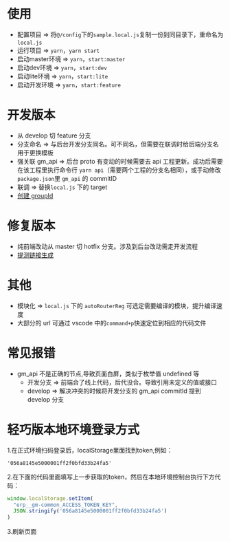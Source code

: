 # 使用

- 配置项目 => 将`@/config`下的`sample.local.js`复制一份到同目录下，重命名为`local.js`
- 运行项目 => `yarn`，`yarn start`
- 启动master环境 => `yarn`，`start:master`
- 启动dev环境 => `yarn`，`start:dev`
- 启动lite环境 => `yarn`，`start:lite`
- 启动开发环境 => `yarn`，`start:feature`

# 开发版本

- 从 develop 切 feature 分支
- 分支命名 => 与后台开发分支同名。可不同名，但需要在联调时给后端分支名用于更换模板
- 强关联 gm_api => 后台 proto 有变动的时候需要去 api 工程更新。成功后需要在该工程里执行命令行 `yarn api`（需要两个工程的分支名相同），或手动修改`package.json`里 `gm_api` 的 commitID
- 联调 => 替换`local.js` 下的 target
- <a href="https://code.guanmai.cn/back_end/ceres/-/wikis/%E4%BA%BA%E5%B7%A5%E6%B5%8B%E8%AF%95%E6%8C%87%E5%8D%97">创建 groupId</a>

# 修复版本

- 纯前端改动从 master 切 hotfix 分支。涉及到后台改动需走开发流程
- <a href="https://code.guanmai.cn/back_end/ceres/-/wikis/%E5%A6%82%E4%BD%95%E8%AE%BF%E9%97%AE%E5%90%8E%E7%AB%AF%E6%9C%8D%E5%8A%A1">提测链接生成</a>

# 其他

- 模块化 => `local.js` 下的 `autoRouterReg` 可选定需要编译的模块，提升编译速度
- 大部分的 url 可通过 vscode 中的`command+p`快速定位到相应的代码文件

# 常见报错

- gm_api 不是正确的节点,导致页面白屏，类似于枚举值 undefined 等
  - 开发分支 => 前端合了线上代码，后代没合。导致引用未定义的值或接口
  - develop => 解决冲突的时候将开发分支的 gm_api commitId 提到 develop 分支

# 轻巧版本地环境登录方式

1.在正式环境扫码登录后，localStorage里面找到token,例如：

```
'056a8145e5000001ff2f0bfd33b24fa5'
```

2.在下面的代码里面填写上一步获取的token，然后在本地环境控制台执行下方代码：

```js
window.localStorage.setItem(
  "erp__gm-common_ACCESS_TOKEN_KEY", 
  JSON.stringify('056a8145e5000001ff2f0bfd33b24fa5')
)
```

3.刷新页面

 